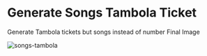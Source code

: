 # Generate Songs Tambola Ticket 
Generate Tambola tickets but songs instead of number
Final Image

![songs-tambola](https://github.com/Rajan4436/songs-tambola-ticket/blob/master/download%20.png)


